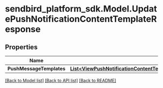 
# sendbird_platform_sdk.Model.UpdatePushNotificationContentTemplateResponse

## Properties

Name | Type | Description | Notes
------------ | ------------- | ------------- | -------------
**PushMessageTemplates** | [**List&lt;ViewPushNotificationContentTemplateResponsePushMessageTemplates&gt;**](ViewPushNotificationContentTemplateResponsePushMessageTemplates.md) |  | [optional] 

[[Back to Model list]](../README.md#documentation-for-models)
[[Back to API list]](../README.md#documentation-for-api-endpoints)
[[Back to README]](../README.md)

